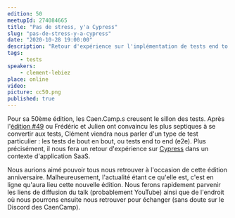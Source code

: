 ```yaml
---
edition: 50
meetupId: 274084665
title: "Pas de stress, y'a Cypress"
slug: "pas-de-stress-y-a-cypress"
date: "2020-10-28 19:00:00"
description: "Retour d'expérience sur l'implémentation de tests end to end avec Cypress dans un contexte d'application SaaS."
tags:
    - tests
speakers:
    - clement-lebiez
place: online
video:
picture: cc50.png
published: true
---
```


Pour sa 50ème édition, les Caen.Camp.s creusent le sillon des tests. Après l'[édition #49](https://www.caen.camp/talks/a-la-decouverte-des-tests-automatiques) ou Frédéric et Julien ont convaincu les plus septiques à se convertir aux tests, Clément viendra nous parler d'un type de test particulier : les tests de bout en bout, ou tests end to end (e2e). Plus précisément, il nous fera un retour d'expérience sur [Cypress](https://www.cypress.io/) dans un contexte d'application SaaS.

Nous aurions aimé pouvoir tous nous retrouver à l'occasion de cette édition anniversaire. Malheureusement, l'actualité étant ce qu'elle est, c'est en ligne qu'aura lieu cette nouvelle édition. Nous ferons rapidement parvenir les liens de diffusion du talk (probablement YouTube) ainsi que de l'endroit où nous pourrons ensuite nous retrouver pour échanger (sans doute sur le Discord des CaenCamp).
